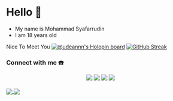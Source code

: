 # Hello 👋
- My name is Mohammad Syafarrudin
- I am 18 years old

Nice To Meet You
[![@udeannn's Holopin board](https://holopin.me/udeannn)](https://holopin.io/@udeannn)
[![GitHub Streak](https://streak-stats.demolab.com?user=udeannn&theme=dark&card_width=1030)](https://git.io/streak-stats)

### Connect with me ☎️
<div align="center">
 <a href="https://www.facebook.com/udin.aryansah.7" target="_blank"><img src="https://img.shields.io/badge/Facebook-000000?&style=for-the-badge&logo=facebook&logoColor=white"></a>
 <a href="https://github.com/udeannn" target="_blank"><img src="https://img.shields.io/badge/GitHub-000000?&style=for-the-badge&logo=github&logoColor=white"></a>  
 <a href="https://t.me/Udean123" target="_blank"><img src="https://img.shields.io/badge/Telegram-000000?&style=for-the-badge&logo=telegram&logoColor=white"></a>  
 <a href="https://www.instagram.com/udin_aryansah_123/" target="_blank"><img src="https://img.shields.io/badge/Instagram-000000?style=for-the-badge&logo=instagram&logoColor=white"></a>  
</div>
<br>
<a href="https://github.com/udeannn">
  <img align="center" src="https://github-readme-stats.vercel.app/api?username=udeannn&count_private=true&show_icons=true&theme=chartreuse-dark" />
</a>
<a href="https://github.com/udeannn">
  <img align="center" src="https://github-readme-stats.vercel.app/api/top-langs/?username=udeannn&layout=compact&theme=chartreuse-dark&langs_count=8" />
</a>






